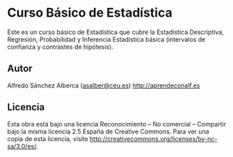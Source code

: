 # Curso Básico de Estadística

Este es un curso básico de Estadística que cubre la Estadística Descriptiva, Regresión, Probabilidad y Inferencia Estadística básica (intervalos de confianza y contrastes de hipótesis).

## Autor
Alfredo Sánchez Alberca (asalber@ceu.es)
http://aprendeconalf.es

## Licencia
Esta obra está bajo una licencia Reconocimiento – No comercial – Compartir bajo la misma licencia 2.5 España de Creative Commons. Para ver una copia de esta licencia, visite http://creativecommons.org/licenses/by-nc-sa/3.0/es/.
